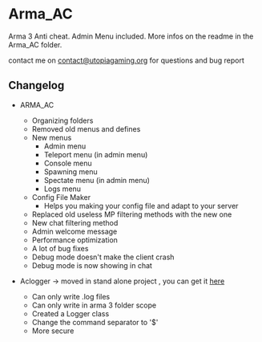 # Arma_AC

Arma 3 Anti cheat.
Admin Menu included. 
More infos on the readme in the Arma_AC folder.

contact me on contact@utopiagaming.org for questions and bug report

## Changelog

- ARMA_AC
  - Organizing folders
  - Removed old menus and defines
  - New menus
    - Admin menu 
    - Teleport menu (in admin menu)
    - Console menu
    - Spawning menu
    - Spectate menu (in admin menu)
    - Logs menu
  - Config File Maker 
    * Helps you making your config file and adapt to your server
  - Replaced old useless MP filtering methods with the new one
  - New chat filtering method
  - Admin welcome message
  - Performance optimization
  - A lot of bug fixes
  - Debug mode doesn't make the client crash
  - Debug mode is now showing in chat

- Aclogger -> moved in stand alone project , you can get it [here](https://github.com/AmauryD/aclogger)
  - Can only write .log files
  - Can only write in arma 3 folder scope
  - Created a Logger class
  - Change the command separator to '$'
  - More secure


